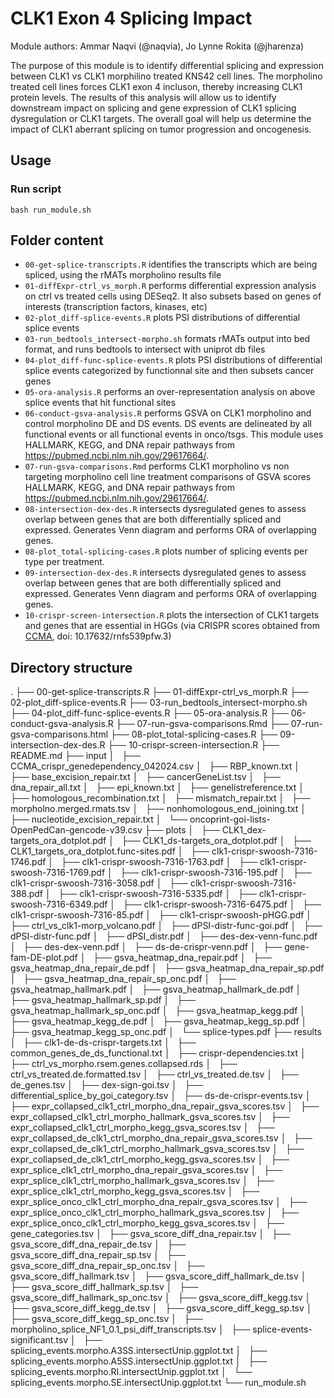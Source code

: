 # CLK1 Exon 4 Splicing Impact

Module authors: Ammar Naqvi (@naqvia), Jo Lynne Rokita (@jharenza)

The purpose of this module is to identify differential splicing and expression between CLK1 vs CLK1 morphilino treated KNS42 cell lines. The morpholino treated cell lines forces CLK1 exon 4 incluson, thereby increasing CLK1 protein levels. The results of this analysis will allow us to identify downstream impact on splicing and gene expression of CLK1 splicing dysregulation or CLK1 targets. The overall goal will help us determine the impact of CLK1 aberrant splicing on tumor progression and oncogenesis.

## Usage
### Run script
```
bash run_module.sh
```

## Folder content
* `00-get-splice-transcripts.R` identifies the transcripts which are being spliced, using the rMATs morpholino results file
* `01-diffExpr-ctrl_vs_morph.R` performs differential expression analysis on ctrl vs treated cells using DESeq2. It also subsets based on genes of interests (transcription factors, kinases, etc)
* `02-plot_diff-splice-events.R` plots PSI distributions of differential splice events
* `03-run_bedtools_intersect-morpho.sh` formats rMATs output into bed format, and runs bedtools to intersect with uniprot db files
* `04-plot_diff-func-splice-events.R` plots PSI distributions of differential splice events categorized by functionnal site and then subsets cancer genes
* `05-ora-analysis.R` performs an over-representation analysis on above splice events that hit functional sites
* `06-conduct-gsva-analysis.R` performs GSVA on CLK1 morpholino and control morpholino DE and DS events. DS events are delineated by all functional events or all functional events in onco/tsgs. This module uses HALLMARK, KEGG, and DNA repair pathways from https://pubmed.ncbi.nlm.nih.gov/29617664/.
* `07-run-gsva-comparisons.Rmd` performs CLK1 morpholino vs non targeting morpholino cell line treatment comparisons of GSVA scores HALLMARK, KEGG, and DNA repair pathways from https://pubmed.ncbi.nlm.nih.gov/29617664/.
* `08-intersection-dex-des.R` intersects dysregulated genes to assess overlap between genes that are both differentially spliced and expressed. Generates Venn diagram and performs ORA of overlapping genes.
* `08-plot_total-splicing-cases.R` plots number of splicing events per type per treatment.
* `09-intersection-dex-des.R` intersects dysregulated genes to assess overlap between genes that are both differentially spliced and expressed. Generates Venn diagram and performs ORA of overlapping genes.
* `10-crispr-screen-intersection.R` plots the intersection of CLK1 targets and genes that are essential in HGGs (via CRISPR scores obtained from [CCMA](https://data.mendeley.com/datasets/rnfs539pfw/3), doi: 10.17632/rnfs539pfw.3)

## Directory structure
.
├── 00-get-splice-transcripts.R
├── 01-diffExpr-ctrl_vs_morph.R
├── 02-plot_diff-splice-events.R
├── 03-run_bedtools_intersect-morpho.sh
├── 04-plot_diff-func-splice-events.R
├── 05-ora-analysis.R
├── 06-conduct-gsva-analysis.R
├── 07-run-gsva-comparisons.Rmd
├── 07-run-gsva-comparisons.html
├── 08-plot_total-splicing-cases.R
├── 09-intersection-dex-des.R
├── 10-crispr-screen-intersection.R
├── README.md
├── input
│   ├── CCMA_crispr_genedependency_042024.csv
│   ├── RBP_known.txt
│   ├── base_excision_repair.txt
│   ├── cancerGeneList.tsv
│   ├── dna_repair_all.txt
│   ├── epi_known.txt
│   ├── genelistreference.txt
│   ├── homologous_recombination.txt
│   ├── mismatch_repair.txt
│   ├── morpholno.merged.rmats.tsv
│   ├── nonhomologous_end_joining.txt
│   ├── nucleotide_excision_repair.txt
│   └── oncoprint-goi-lists-OpenPedCan-gencode-v39.csv
├── plots
│   ├── CLK1_dex-targets_ora_dotplot.pdf
│   ├── CLK1_ds-targets_ora_dotplot.pdf
│   ├── CLK1_targets_ora_dotplot.func-sites.pdf
│   ├── clk1-crispr-swoosh-7316-1746.pdf
│   ├── clk1-crispr-swoosh-7316-1763.pdf
│   ├── clk1-crispr-swoosh-7316-1769.pdf
│   ├── clk1-crispr-swoosh-7316-195.pdf
│   ├── clk1-crispr-swoosh-7316-3058.pdf
│   ├── clk1-crispr-swoosh-7316-388.pdf
│   ├── clk1-crispr-swoosh-7316-5335.pdf
│   ├── clk1-crispr-swoosh-7316-6349.pdf
│   ├── clk1-crispr-swoosh-7316-6475.pdf
│   ├── clk1-crispr-swoosh-7316-85.pdf
│   ├── clk1-crispr-swoosh-pHGG.pdf
│   ├── ctrl_vs_clk1-morp_volcano.pdf
│   ├── dPSI-distr-func-goi.pdf
│   ├── dPSI-distr-func.pdf
│   ├── dPSI_distr.pdf
│   ├── des-dex-venn-func.pdf
│   ├── des-dex-venn.pdf
│   ├── ds-de-crispr-venn.pdf
│   ├── gene-fam-DE-plot.pdf
│   ├── gsva_heatmap_dna_repair.pdf
│   ├── gsva_heatmap_dna_repair_de.pdf
│   ├── gsva_heatmap_dna_repair_sp.pdf
│   ├── gsva_heatmap_dna_repair_sp_onc.pdf
│   ├── gsva_heatmap_hallmark.pdf
│   ├── gsva_heatmap_hallmark_de.pdf
│   ├── gsva_heatmap_hallmark_sp.pdf
│   ├── gsva_heatmap_hallmark_sp_onc.pdf
│   ├── gsva_heatmap_kegg.pdf
│   ├── gsva_heatmap_kegg_de.pdf
│   ├── gsva_heatmap_kegg_sp.pdf
│   ├── gsva_heatmap_kegg_sp_onc.pdf
│   └── splice-types.pdf
├── results
│   ├── clk1-de-ds-crispr-targets.txt
│   ├── common_genes_de_ds_functional.txt
│   ├── crispr-dependencies.txt
│   ├── ctrl_vs_morpho.rsem.genes.collapsed.rds
│   ├── ctrl_vs_treated.de.formatted.tsv
│   ├── ctrl_vs_treated.de.tsv
│   ├── de_genes.tsv
│   ├── dex-sign-goi.tsv
│   ├── differential_splice_by_goi_category.tsv
│   ├── ds-de-crispr-events.tsv
│   ├── expr_collapsed_clk1_ctrl_morpho_dna_repair_gsva_scores.tsv
│   ├── expr_collapsed_clk1_ctrl_morpho_hallmark_gsva_scores.tsv
│   ├── expr_collapsed_clk1_ctrl_morpho_kegg_gsva_scores.tsv
│   ├── expr_collapsed_de_clk1_ctrl_morpho_dna_repair_gsva_scores.tsv
│   ├── expr_collapsed_de_clk1_ctrl_morpho_hallmark_gsva_scores.tsv
│   ├── expr_collapsed_de_clk1_ctrl_morpho_kegg_gsva_scores.tsv
│   ├── expr_splice_clk1_ctrl_morpho_dna_repair_gsva_scores.tsv
│   ├── expr_splice_clk1_ctrl_morpho_hallmark_gsva_scores.tsv
│   ├── expr_splice_clk1_ctrl_morpho_kegg_gsva_scores.tsv
│   ├── expr_splice_onco_clk1_ctrl_morpho_dna_repair_gsva_scores.tsv
│   ├── expr_splice_onco_clk1_ctrl_morpho_hallmark_gsva_scores.tsv
│   ├── expr_splice_onco_clk1_ctrl_morpho_kegg_gsva_scores.tsv
│   ├── gene_categories.tsv
│   ├── gsva_score_diff_dna_repair.tsv
│   ├── gsva_score_diff_dna_repair_de.tsv
│   ├── gsva_score_diff_dna_repair_sp.tsv
│   ├── gsva_score_diff_dna_repair_sp_onc.tsv
│   ├── gsva_score_diff_hallmark.tsv
│   ├── gsva_score_diff_hallmark_de.tsv
│   ├── gsva_score_diff_hallmark_sp.tsv
│   ├── gsva_score_diff_hallmark_sp_onc.tsv
│   ├── gsva_score_diff_kegg.tsv
│   ├── gsva_score_diff_kegg_de.tsv
│   ├── gsva_score_diff_kegg_sp.tsv
│   ├── gsva_score_diff_kegg_sp_onc.tsv
│   ├── morpholino_splice_NF1_0.1_psi_diff_transcripts.tsv
│   ├── splice-events-significant.tsv
│   ├── splicing_events.morpho.A3SS.intersectUnip.ggplot.txt
│   ├── splicing_events.morpho.A5SS.intersectUnip.ggplot.txt
│   ├── splicing_events.morpho.RI.intersectUnip.ggplot.txt
│   └── splicing_events.morpho.SE.intersectUnip.ggplot.txt
└── run_module.sh
```
